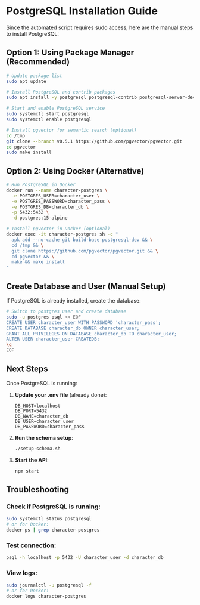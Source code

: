 # PostgreSQL Installation Guide

Since the automated script requires sudo access, here are the manual steps to install PostgreSQL:

## Option 1: Using Package Manager (Recommended)

```bash
# Update package list
sudo apt update

# Install PostgreSQL and contrib packages
sudo apt install -y postgresql postgresql-contrib postgresql-server-dev-all

# Start and enable PostgreSQL service
sudo systemctl start postgresql
sudo systemctl enable postgresql

# Install pgvector for semantic search (optional)
cd /tmp
git clone --branch v0.5.1 https://github.com/pgvector/pgvector.git
cd pgvector
sudo make install
```

## Option 2: Using Docker (Alternative)

```bash
# Run PostgreSQL in Docker
docker run --name character-postgres \
  -e POSTGRES_USER=character_user \
  -e POSTGRES_PASSWORD=character_pass \
  -e POSTGRES_DB=character_db \
  -p 5432:5432 \
  -d postgres:15-alpine

# Install pgvector in Docker (optional)
docker exec -it character-postgres sh -c "
  apk add --no-cache git build-base postgresql-dev && \
  cd /tmp && \
  git clone https://github.com/pgvector/pgvector.git && \
  cd pgvector && \
  make && make install
"
```

## Create Database and User (Manual Setup)

If PostgreSQL is already installed, create the database:

```bash
# Switch to postgres user and create database
sudo -u postgres psql << EOF
CREATE USER character_user WITH PASSWORD 'character_pass';
CREATE DATABASE character_db OWNER character_user;
GRANT ALL PRIVILEGES ON DATABASE character_db TO character_user;
ALTER USER character_user CREATEDB;
\q
EOF
```

## Next Steps

Once PostgreSQL is running:

1. **Update your .env file** (already done):
   ```
   DB_HOST=localhost
   DB_PORT=5432
   DB_NAME=character_db
   DB_USER=character_user
   DB_PASSWORD=character_pass
   ```

2. **Run the schema setup**:
   ```bash
   ./setup-schema.sh
   ```

3. **Start the API**:
   ```bash
   npm start
   ```

## Troubleshooting

### Check if PostgreSQL is running:
```bash
sudo systemctl status postgresql
# or for Docker:
docker ps | grep character-postgres
```

### Test connection:
```bash
psql -h localhost -p 5432 -U character_user -d character_db
```

### View logs:
```bash
sudo journalctl -u postgresql -f
# or for Docker:
docker logs character-postgres
```